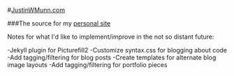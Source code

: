 #[JustinWMunn.com](http://justinwmunn.com)

###The source for my [personal site](http://justinwmunn.com)

Notes for what I'd like to implement/improve in the not so distant future:

-Jekyll plugin for Picturefill2
-Customize syntax.css for blogging about code
-Add tagging/filtering for blog posts
-Create templates for alternate blog image layouts
-Add tagging/filtering for portfolio pieces
